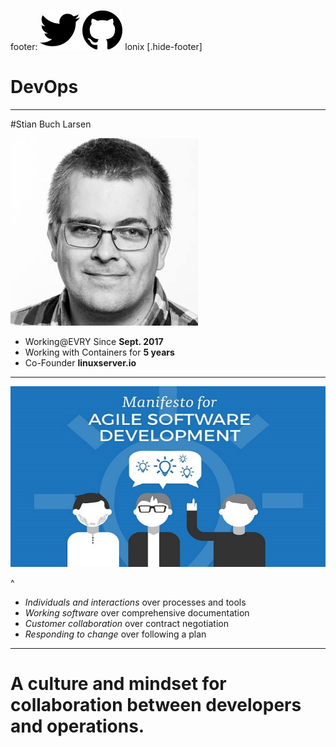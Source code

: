 footer: ![inline](assets/icon-twitter.png) ![inline](assets/icon-github.png) lonix
[.hide-footer] 
# DevOps

--- 

#Stian Buch Larsen

![inline](assets/person-stian.jpg) 

- Working@EVRY Since **Sept. 2017**
- Working with Containers for **5 years**
- Co-Founder **linuxserver.io**

---


![](assets/agile-software.jpg)


^ 
- *Individuals and interactions* over processes and tools 
- *Working software* over comprehensive documentation 
- *Customer collaboration* over contract negotiation
- *Responding to change* over following a plan


---

# A culture and mindset for collaboration between developers and operations.
